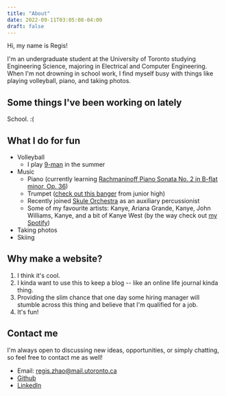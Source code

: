 ```yaml
---
title: "About"
date: 2022-09-11T03:05:08-04:00
draft: false
---
```


Hi, my name is Regis!

I'm an undergraduate student at the University of Toronto studying Engineering Science, majoring in Electrical and Computer Engineering. When I'm not drowning in school work, I find myself busy with things like playing volleyball, piano, and taking photos.

## Some things I've been working on lately
School. :(

## What I do for fun
- Volleyball
    - I play [9-man](https://en.wikipedia.org/wiki/9-man) in the summer
- Music
    - Piano (currently learning [Rachmaninoff Piano Sonata No. 2 in B-flat minor, Op. 36](https://www.youtube.com/watch?v=TsafFhTMrVM))
    - Trumpet ([check out this banger](https://youtu.be/kRBKNkRKHQg) from junior high)
    - Recently joined [Skule Orchestra](https://orchestra07.wixsite.com/skuleorchestra) as an auxiliary percussionist
    - Some of my favourite artists: Kanye, Ariana Grande, Kanye, John Williams, Kanye, and a bit of Kanye West (by the way check out [my Spotify](https://open.spotify.com/user/22qvsgfq5pto4ui7oxnt64r2a?si=5f4bbe7a229146e5))
- Taking photos
- Skiing

## Why make a website?
1. I think it's cool.
2. I kinda want to use this to keep a blog -- like an online life journal kinda thing.
3. Providing the slim chance that one day some hiring manager will stumble across this thing and believe that I'm qualified for a job.
4. It's fun!

## Contact me
I'm always open to discussing new ideas, opportunities, or simply chatting, so feel free to contact me as well!
- Email: [regis.zhao@mail.utoronto.ca](mailto:regis.zhao@mail.utoronto.ca)
- [Github](https://github.com/regiszhao)
- [LinkedIn](https://www.linkedin.com/in/regis-zhao/)